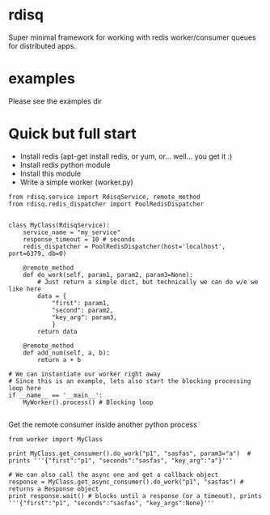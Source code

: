 rdisq
======

Super minimal framework for working with redis worker/consumer queues for distributed apps.


examples
==========
Please see the examples dir


Quick but full start
==========
- Install redis (apt-get install redis, or yum, or... well... you get it :)
- Install redis python module 
- Install this module
- Write a simple worker (worker.py)
```
from rdisq.service import RdisqService, remote_method
from rdisq.redis_dispatcher import PoolRedisDispatcher


class MyClass(RdisqService):
    service_name = "my_service"
    response_timeout = 10 # seconds
    redis_dispatcher = PoolRedisDispatcher(host='localhost', port=6379, db=0)

    @remote_method
    def do_work(self, param1, param2, param3=None):
        # Just return a simple dict, but technically we can do w/e we like here
        data = {
            "first": param1,
            "second": param2,
            "key_arg": param3,
            }
        return data

    @remote_method
    def add_num(self, a, b):
        return a + b

# We can instantiate our worker right away
# Since this is an example, lets also start the blocking processing loop here
if __name__ == '__main__':
    MyWorker().process() # Blocking loop
    
```

Get the remote consumer inside another python process

```
from worker import MyClass

print MyClass.get_consumer().do_work("p1", "sasfas", param3="a")  # prints '''{"first":"p1", "seconds":"sasfas", "key_arg":"a"}'''

# We can also call the async one and get a callback object
response = MyClass.get_async_consumer().do_work("p1", "sasfas") # returns a Response object
print response.wait() # blocks until a response (or a timeout), prints '''{"first":"p1", "seconds":"sasfas", "key_args":None}'''

```
